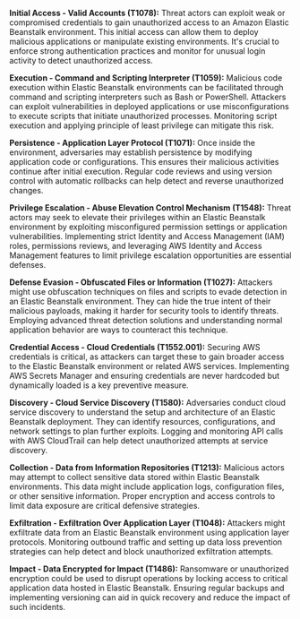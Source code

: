**Initial Access - Valid Accounts (T1078):** Threat actors can exploit weak or compromised credentials to gain unauthorized access to an Amazon Elastic Beanstalk environment. This initial access can allow them to deploy malicious applications or manipulate existing environments. It's crucial to enforce strong authentication practices and monitor for unusual login activity to detect unauthorized access.

**Execution - Command and Scripting Interpreter (T1059):** Malicious code execution within Elastic Beanstalk environments can be facilitated through command and scripting interpreters such as Bash or PowerShell. Attackers can exploit vulnerabilities in deployed applications or use misconfigurations to execute scripts that initiate unauthorized processes. Monitoring script execution and applying principle of least privilege can mitigate this risk.

**Persistence - Application Layer Protocol (T1071):** Once inside the environment, adversaries may establish persistence by modifying application code or configurations. This ensures their malicious activities continue after initial execution. Regular code reviews and using version control with automatic rollbacks can help detect and reverse unauthorized changes.

**Privilege Escalation - Abuse Elevation Control Mechanism (T1548):** Threat actors may seek to elevate their privileges within an Elastic Beanstalk environment by exploiting misconfigured permission settings or application vulnerabilities. Implementing strict Identity and Access Management (IAM) roles, permissions reviews, and leveraging AWS Identity and Access Management features to limit privilege escalation opportunities are essential defenses.

**Defense Evasion - Obfuscated Files or Information (T1027):** Attackers might use obfuscation techniques on files and scripts to evade detection in an Elastic Beanstalk environment. They can hide the true intent of their malicious payloads, making it harder for security tools to identify threats. Employing advanced threat detection solutions and understanding normal application behavior are ways to counteract this technique.

**Credential Access - Cloud Credentials (T1552.001):** Securing AWS credentials is critical, as attackers can target these to gain broader access to the Elastic Beanstalk environment or related AWS services. Implementing AWS Secrets Manager and ensuring credentials are never hardcoded but dynamically loaded is a key preventive measure.

**Discovery - Cloud Service Discovery (T1580):** Adversaries conduct cloud service discovery to understand the setup and architecture of an Elastic Beanstalk deployment. They can identify resources, configurations, and network settings to plan further exploits. Logging and monitoring API calls with AWS CloudTrail can help detect unauthorized attempts at service discovery.

**Collection - Data from Information Repositories (T1213):** Malicious actors may attempt to collect sensitive data stored within Elastic Beanstalk environments. This data might include application logs, configuration files, or other sensitive information. Proper encryption and access controls to limit data exposure are critical defensive strategies.

**Exfiltration - Exfiltration Over Application Layer (T1048):** Attackers might exfiltrate data from an Elastic Beanstalk environment using application layer protocols. Monitoring outbound traffic and setting up data loss prevention strategies can help detect and block unauthorized exfiltration attempts.

**Impact - Data Encrypted for Impact (T1486):** Ransomware or unauthorized encryption could be used to disrupt operations by locking access to critical application data hosted in Elastic Beanstalk. Ensuring regular backups and implementing versioning can aid in quick recovery and reduce the impact of such incidents.
